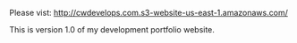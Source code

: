 Please vist: http://cwdevelops.com.s3-website-us-east-1.amazonaws.com/

This is version 1.0 of my development portfolio website.
